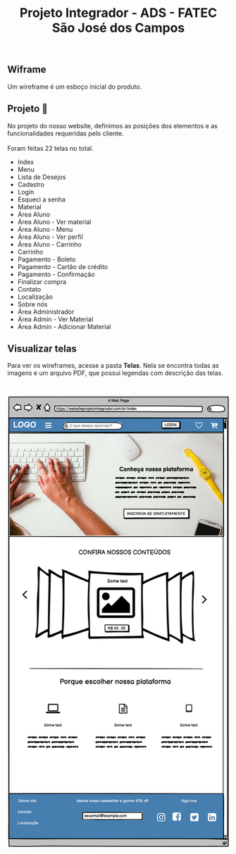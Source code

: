 <h1 align="center">Projeto Integrador - ADS - FATEC São José dos Campos</h1>

<br>

##  Wiframe 

Um wireframe é um esboço inicial do produto. 

## Projeto :pencil:


No projeto do nosso website, definimos as posições dos elementos e as funcionalidades requeridas pelo cliente.<br> <br> Foram feitas 22 telas no total.
<br>
* Index
* Menu
* Lista de Desejos
* Cadastro 
* Login
* Esqueci a senha
* Material
* Área Aluno
* Área Aluno - Ver material
* Área Aluno - Menu
* Área Aluno - Ver perfil
* Área Aluno - Carrinho
* Carrinho
* Pagamento - Boleto
* Pagamento - Cartão de crédito
* Pagamento - Confirmação
* Finalizar compra
* Contato
* Localização
* Sobre nós
* Área Administrador
* Área Admin - Ver Material
* Área Admin - Adicionar Material

## Visualizar telas 
Para ver os wireframes, acesse a pasta <b>Telas</b>. Nela se encontra todas as imagens e um arquivo PDF, que possui legendas com descrição das telas.

<br>

<p align="center">
<img  src="Telas/(1) Index.png">
</p>



